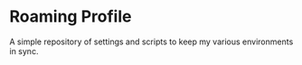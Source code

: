 Roaming Profile
===============

A simple repository of settings and scripts to keep my various environments in sync.
